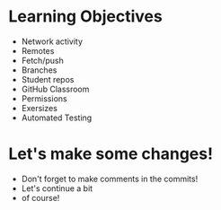 # Learning Objectives

* Network activity
* Remotes
* Fetch/push
* Branches
* Student repos
* GitHub Classroom
* Permissions
* Exersizes
* Automated Testing

# Let's make some changes!
* Don't forget to make comments in the commits!
* Let's continue a bit
* of course!
